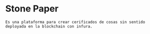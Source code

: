 # Stone Paper
`Es una plataforma para crear cerificados de cosas sin sentido deployada en la blockchain con infura.`